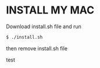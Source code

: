 # INSTALL MY MAC

Download install.sh file and run
```bash
$ ./install.sh
```

then remove install.sh file

test
